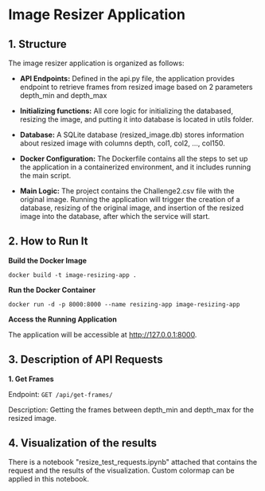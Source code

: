 # Image Resizer Application

## 1. Structure

The image resizer application is organized as follows:

- **API Endpoints:** Defined in the api.py file, the application provides endpoint to retrieve frames from resized image based on 2 parameters depth_min and depth_max

- **Initializing functions:** All core logic for initializing the databased, resizing the image, and putting it into database is located in utils folder.

- **Database:** A SQLite database (resized_image.db) stores information about resized image with columns depth, col1, col2, ..., col150.

- **Docker Configuration:** The Dockerfile contains all the steps to set up the application in a containerized environment, and it includes running the main script.

- **Main Logic:** The project contains the Challenge2.csv file with the original image. Running the application will trigger the creation of a database, resizing of the original image, and insertion of the resized image into the database, after which the service will start.

## 2. How to Run It

**Build the Docker Image**

`docker build -t image-resizing-app .`

**Run the Docker Container**

`docker run -d -p 8000:8000 --name resizing-app image-resizing-app`

**Access the Running Application**

The application will be accessible at http://127.0.0.1:8000.

## 3. Description of API Requests

**1. Get Frames**

Endpoint: `GET /api/get-frames/`

Description: Getting the frames between depth_min and depth_max for the resized image.

## 4. Visualization of the results

There is a notebook "resize_test_requests.ipynb" attached that contains the request and the results of the visualization. Custom colormap can be applied in this notebook.
